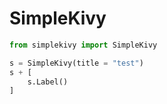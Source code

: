# SimpleKivy
```python
from simplekivy import SimpleKivy

s = SimpleKivy(title = "test")
s + [
    s.Label()
]
```